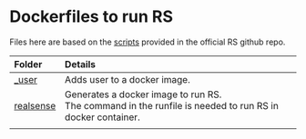 # Dockerfiles to run RS

Files here are based on the [scripts](https://github.com/IntelRealSense/librealsense/tree/master/scripts/Docker) provided in the official RS github repo.


| Folder                 | Details                                                                                                        |
| :--------------------- | :------------------------------------------------------------------------------------------------------------- |
| [_user](_user)         | Adds user to a docker image.                                                                                   |
| [realsense](realsense) | Generates a docker image to run RS. <br /> The command in the runfile is needed to run RS in docker container. |
|                        |                                                                                                                |
